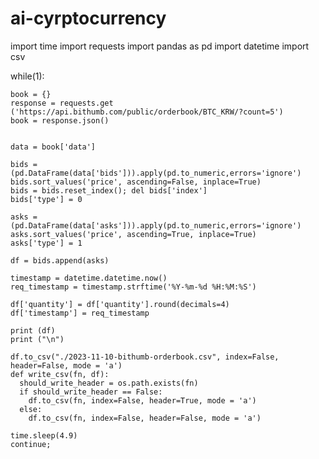 # ai-cyrptocurrency
import time
import requests
import pandas as pd
import datetime
import csv

while(1):

    book = {}
    response = requests.get ('https://api.bithumb.com/public/orderbook/BTC_KRW/?count=5')
    book = response.json()


    data = book['data']

    bids = (pd.DataFrame(data['bids'])).apply(pd.to_numeric,errors='ignore')
    bids.sort_values('price', ascending=False, inplace=True)
    bids = bids.reset_index(); del bids['index']
    bids['type'] = 0
    
    asks = (pd.DataFrame(data['asks'])).apply(pd.to_numeric,errors='ignore')
    asks.sort_values('price', ascending=True, inplace=True)
    asks['type'] = 1 

    df = bids.append(asks)
    
    timestamp = datetime.datetime.now()
    req_timestamp = timestamp.strftime('%Y-%m-%d %H:%M:%S')

    df['quantity'] = df['quantity'].round(decimals=4)
    df['timestamp'] = req_timestamp
    
    print (df)
    print ("\n")
    
    df.to_csv("./2023-11-10-bithumb-orderbook.csv", index=False, header=False, mode = 'a')
    def write_csv(fn, df):
      should_write_header = os.path.exists(fn)
      if should_write_header == False:
        df.to_csv(fn, index=False, header=True, mode = 'a')
      else:
        df.to_csv(fn, index=False, header=False, mode = 'a')
    
    time.sleep(4.9)
    continue;
